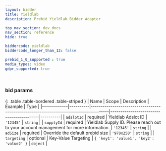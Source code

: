 ```yaml
---
layout: bidder
title: Yieldlab
description: Prebid Yieldlab Bidder Adapter

top_nav_section: dev_docs
nav_section: reference
hide: true

biddercode: yieldlab
biddercode_longer_than_12: false

prebid_1_0_supported : true
media_types: video
gdpr_supported: true

---
```




### bid params

{: .table .table-bordered .table-striped }
| Name        | Scope    | Description                                                                           | Example                                  | Type     |
|-------------|----------|---------------------------------------------------------------------------------------|------------------------------------------|----------|
| `adslotId`  | required | Yieldlab Adslot ID                                                                    | `'12345'`                                | `string` |
| `supplyId`  | required | Yieldlab Supply ID. Please reach out to your account management for more information. | `'12345'`                                | `string` |
| `adSize`    | required | Override the default prebid size                                                      | `'970x250'`                              | `string` |
| `targeting` | optional | Key-Value Targeting                                                                   | `{ 'key1': 'value1', 'key2': 'value2' }` | `object` |
